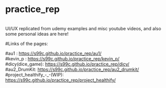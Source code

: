 # practice_rep
<br>UI/UX replicated from udemy examples and misc youtube videos, and also some personal ideas are here!

#Links of the pages:

#au1 : https://s99c.github.io/practice_rep/au1/
<br>
#kevin_p : https://s99c.github.io/practice_rep/kevin_p/
<br>
#dicy(dice_game): https://s99c.github.io/practice_rep/dicy/
<br>
#au2_DrumKit: https://s99c.github.io/practice_rep/au2_drumkit/
<br>
#project_healthify_-_-(WIP): https://s99c.github.io/practice_rep/project_healthify/

